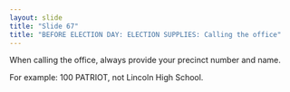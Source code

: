 ```yaml
---
layout: slide
title: "Slide 67"
title: "BEFORE ELECTION DAY: ELECTION SUPPLIES: Calling the office"
---
```


When calling the office, always provide your precinct number and name.

For example: 100 PATRIOT, not Lincoln High School.
